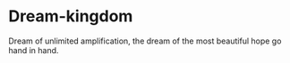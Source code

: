 # Dream-kingdom
Dream of unlimited amplification, the dream of the most beautiful hope go hand in hand.

